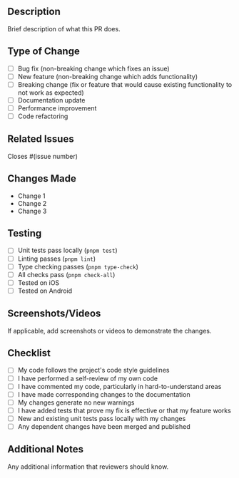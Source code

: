 ## Description
Brief description of what this PR does.

## Type of Change
- [ ] Bug fix (non-breaking change which fixes an issue)
- [ ] New feature (non-breaking change which adds functionality)
- [ ] Breaking change (fix or feature that would cause existing functionality to not work as expected)
- [ ] Documentation update
- [ ] Performance improvement
- [ ] Code refactoring

## Related Issues
Closes #(issue number)

## Changes Made
- Change 1
- Change 2
- Change 3

## Testing
- [ ] Unit tests pass locally (`pnpm test`)
- [ ] Linting passes (`pnpm lint`)
- [ ] Type checking passes (`pnpm type-check`)
- [ ] All checks pass (`pnpm check-all`)
- [ ] Tested on iOS
- [ ] Tested on Android

## Screenshots/Videos
If applicable, add screenshots or videos to demonstrate the changes.

## Checklist
- [ ] My code follows the project's code style guidelines
- [ ] I have performed a self-review of my own code
- [ ] I have commented my code, particularly in hard-to-understand areas
- [ ] I have made corresponding changes to the documentation
- [ ] My changes generate no new warnings
- [ ] I have added tests that prove my fix is effective or that my feature works
- [ ] New and existing unit tests pass locally with my changes
- [ ] Any dependent changes have been merged and published

## Additional Notes
Any additional information that reviewers should know.